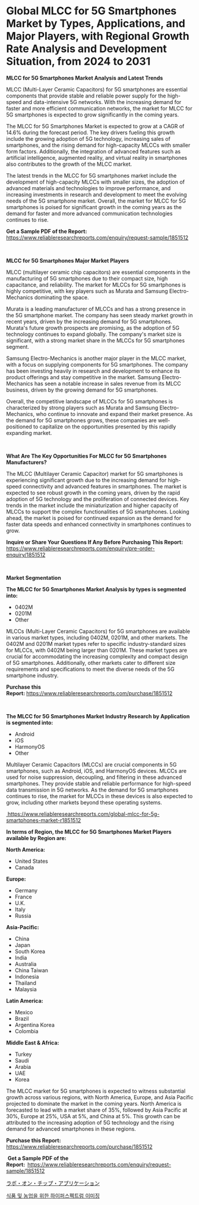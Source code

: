 <p><h1>Global MLCC for 5G Smartphones Market by Types, Applications, and Major Players, with Regional Growth Rate Analysis and Development Situation, from 2024 to 2031</h1></p><p><strong>MLCC for 5G Smartphones Market Analysis and Latest Trends</strong></p>
<p><p>MLCC (Multi-Layer Ceramic Capacitors) for 5G smartphones are essential components that provide stable and reliable power supply for the high-speed and data-intensive 5G networks. With the increasing demand for faster and more efficient communication networks, the market for MLCC for 5G smartphones is expected to grow significantly in the coming years. </p><p>The MLCC for 5G Smartphones Market is expected to grow at a CAGR of 14.6% during the forecast period. The key drivers fueling this growth include the growing adoption of 5G technology, increasing sales of smartphones, and the rising demand for high-capacity MLCCs with smaller form factors. Additionally, the integration of advanced features such as artificial intelligence, augmented reality, and virtual reality in smartphones also contributes to the growth of the MLCC market.</p><p>The latest trends in the MLCC for 5G smartphones market include the development of high-capacity MLCCs with smaller sizes, the adoption of advanced materials and technologies to improve performance, and increasing investments in research and development to meet the evolving needs of the 5G smartphone market. Overall, the market for MLCC for 5G smartphones is poised for significant growth in the coming years as the demand for faster and more advanced communication technologies continues to rise.</p></p>
<p><strong>Get a Sample PDF of the Report:&nbsp;</strong> <a href="https://www.reliableresearchreports.com/enquiry/request-sample/1851512">https://www.reliableresearchreports.com/enquiry/request-sample/1851512</a></p>
<p>&nbsp;</p>
<p><strong>MLCC for 5G Smartphones Major Market Players</strong></p>
<p><p>MLCC (multilayer ceramic chip capacitors) are essential components in the manufacturing of 5G smartphones due to their compact size, high capacitance, and reliability. The market for MLCCs for 5G smartphones is highly competitive, with key players such as Murata and Samsung Electro-Mechanics dominating the space.</p><p>Murata is a leading manufacturer of MLCCs and has a strong presence in the 5G smartphone market. The company has seen steady market growth in recent years, driven by the increasing demand for 5G smartphones. Murata's future growth prospects are promising, as the adoption of 5G technology continues to expand globally. The company's market size is significant, with a strong market share in the MLCCs for 5G smartphones segment.</p><p>Samsung Electro-Mechanics is another major player in the MLCC market, with a focus on supplying components for 5G smartphones. The company has been investing heavily in research and development to enhance its product offerings and stay competitive in the market. Samsung Electro-Mechanics has seen a notable increase in sales revenue from its MLCC business, driven by the growing demand for 5G smartphones.</p><p>Overall, the competitive landscape of MLCCs for 5G smartphones is characterized by strong players such as Murata and Samsung Electro-Mechanics, who continue to innovate and expand their market presence. As the demand for 5G smartphones grows, these companies are well-positioned to capitalize on the opportunities presented by this rapidly expanding market.</p></p>
<p>&nbsp;</p>
<p><strong>What Are The Key Opportunities For MLCC for 5G Smartphones Manufacturers?</strong></p>
<p><p>The MLCC (Multilayer Ceramic Capacitor) market for 5G smartphones is experiencing significant growth due to the increasing demand for high-speed connectivity and advanced features in smartphones. The market is expected to see robust growth in the coming years, driven by the rapid adoption of 5G technology and the proliferation of connected devices. Key trends in the market include the miniaturization and higher capacity of MLCCs to support the complex functionalities of 5G smartphones. Looking ahead, the market is poised for continued expansion as the demand for faster data speeds and enhanced connectivity in smartphones continues to grow.</p></p>
<p><strong>Inquire or Share Your Questions If Any Before Purchasing This Report:</strong> <a href="https://www.reliableresearchreports.com/enquiry/pre-order-enquiry/1851512">https://www.reliableresearchreports.com/enquiry/pre-order-enquiry/1851512</a></p>
<p>&nbsp;</p>
<p><strong>Market Segmentation</strong></p>
<p><strong>The MLCC for 5G Smartphones Market Analysis by types is segmented into:</strong></p>
<p><ul><li>0402M</li><li>0201M</li><li>Other</li></ul></p>
<p><p>MLCCs (Multi-Layer Ceramic Capacitors) for 5G smartphones are available in various market types, including 0402M, 0201M, and other markets. The 0402M and 0201M market types refer to specific industry-standard sizes for MLCCs, with 0402M being larger than 0201M. These market types are crucial for accommodating the increasing complexity and compact design of 5G smartphones. Additionally, other markets cater to different size requirements and specifications to meet the diverse needs of the 5G smartphone industry.</p></p>
<p><strong>Purchase this Report:&nbsp;</strong><a href="https://www.reliableresearchreports.com/purchase/1851512">https://www.reliableresearchreports.com/purchase/1851512</a></p>
<p>&nbsp;</p>
<p><strong>The MLCC for 5G Smartphones Market Industry Research by Application is segmented into:</strong></p>
<p><ul><li>Android</li><li>iOS</li><li>HarmonyOS</li><li>Other</li></ul></p>
<p><p>Multilayer Ceramic Capacitors (MLCCs) are crucial components in 5G smartphones, such as Android, iOS, and HarmonyOS devices. MLCCs are used for noise suppression, decoupling, and filtering in these advanced smartphones. They provide stable and reliable performance for high-speed data transmission in 5G networks. As the demand for 5G smartphones continues to rise, the market for MLCCs in these devices is also expected to grow, including other markets beyond these operating systems.</p></p>
<p><a href="https://www.reliableresearchreports.com/global-mlcc-for-5g-smartphones-market-r1851512">&nbsp;https://www.reliableresearchreports.com/global-mlcc-for-5g-smartphones-market-r1851512</a></p>
<p><strong>In terms of Region, the MLCC for 5G Smartphones Market Players available by Region are:</strong></p>
<p>
    <p> <strong> North America: </strong>
        <ul>
            <li>United States</li>
            <li>Canada</li>
        </ul>
        </p> 
    <p> <strong> Europe: </strong>
        <ul>
            <li>Germany</li>
            <li>France</li>
            <li>U.K.</li>
            <li>Italy</li>
            <li>Russia</li>
        </ul>
        </p> 
    <p> <strong> Asia-Pacific: </strong>
        <ul>
            <li>China</li>
            <li>Japan</li>
            <li>South Korea</li>
            <li>India</li>
            <li>Australia</li>
            <li>China Taiwan</li>
            <li>Indonesia</li>
            <li>Thailand</li>
            <li>Malaysia</li>
        </ul>
        </p> 
    <p> <strong> Latin America: </strong>
        <ul>
            <li>Mexico</li>
            <li>Brazil</li>
            <li>Argentina Korea</li>
            <li>Colombia</li>
        </ul>
        </p> 
    <p> <strong> Middle East & Africa: </strong>
        <ul>
            <li>Turkey</li>
            <li>Saudi</li>
            <li>Arabia</li>
            <li>UAE</li>
            <li>Korea</li>
        </ul>
    </p>
    </p>
<p><p>The MLCC market for 5G smartphones is expected to witness substantial growth across various regions, with North America, Europe, and Asia Pacific projected to dominate the market in the coming years. North America is forecasted to lead with a market share of 35%, followed by Asia Pacific at 30%, Europe at 25%, USA at 5%, and China at 5%. This growth can be attributed to the increasing adoption of 5G technology and the rising demand for advanced smartphones in these regions.</p></p>
<p><strong>Purchase this Report: </strong><a href="https://www.reliableresearchreports.com/purchase/1851512">https://www.reliableresearchreports.com/purchase/1851512</a></p>
<p>&nbsp;<strong>Get a Sample PDF of the Report:&nbsp;&nbsp;</strong><a href="https://www.reliableresearchreports.com/enquiry/request-sample/1851512">https://www.reliableresearchreports.com/enquiry/request-sample/1851512</a></p>
<p><strong></strong></p>
<p><p><a href="https://medium.com/@colinom7865/%E3%83%A9%E3%83%9C-%E3%82%AA%E3%83%B3-%E3%83%81%E3%83%83%E3%83%97%E3%82%B9%E5%BF%9C%E7%94%A8%E5%B8%82%E5%A0%B4%E5%88%86%E6%9E%90-%E3%81%9D%E3%81%AEcagr-%E5%B8%82%E5%A0%B4%E3%82%BB%E3%82%B0%E3%83%A1%E3%83%B3%E3%83%86%E3%83%BC%E3%82%B7%E3%83%A7%E3%83%B3-%E3%81%8A%E3%82%88%E3%81%B3%E4%B8%96%E7%95%8C%E3%81%AE%E7%94%A3%E6%A5%AD%E6%A6%82%E8%A6%81-d4f80dee25d4">ラボ・オン・チップ・アプリケーション</a></p><p><a href="https://medium.com/@pepo3k/%EC%8B%9D%ED%92%88-%EB%B0%8F-%EB%86%8D%EC%97%85-%EC%8B%9C%EC%9E%A5%EC%9D%84-%EC%9C%84%ED%95%9C-%EA%B3%A0%ED%95%B4%EC%83%81%EB%8F%84-%EC%9D%B4%EB%AF%B8%EC%A7%95-%EC%9C%A0%ED%98%95-%EC%9D%91%EC%9A%A9-%EB%B0%8F-%EC%A7%80%EB%A6%AC%EC%97%90-%EB%8C%80%ED%95%9C-%ED%8F%AC%EA%B4%84%EC%A0%81-%ED%8F%89%EA%B0%80-03e12b1f44a0">식품 및 농업을 위한 하이퍼스펙트럼 이미징</a></p></p>